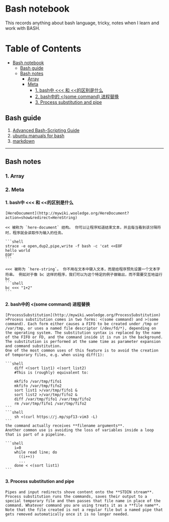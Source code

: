 # Bash notebook
  This records anything about bash language, tricky, notes when I learn and work with BASH.

Table of Contents
=================

   * [Bash notebook](#bash-notebook)
      * [Bash guide](#bash-guide)
      * [Bash notes](#bash-notes)
         * [Array](#array)
         * [Meta](#meta)
            * [1. bash中 &lt;&lt;&lt; 和 &lt;&lt;的区别是什么](#1-bash中--和-的区别是什么)
            * [2. bash中的 &lt;(some command) 进程替换](#2-bash中的-some-command-进程替换)
            * [3. Process substitution and pipe](#3-process-substitution-and-pipe)


## Bash guide

1. [Advanced Bash-Scripting Guide](http://www.tldp.org/LDP/abs/html/)  
2. [ubuntu manuals for bash](http://manpages.ubuntu.com/manpages/eoan/en/man1/bash.1.html)  
3. [markdown](https://github.com/google/styleguide/blob/gh-pages/docguide/style.md)
 
------

## Bash notes

### 1. Array

### 2. Meta
#### 1. bash中 <<< 和 <<的区别是什么
    [HereDocument](http://mywiki.wooledge.org/HereDocument?action=show&redirect=HereString)

    << 被称为 `here-document` 结构。 你可以让程序知道结束文本，并且每当看到该分隔符时，程序就会读取作为输入的任务。

    ```shell
    strace -e open,dup2,pipe,write -f bash -c 'cat <<EOF
    hello world
    EOF'
    ```

    <<< 被称为 `here-string`。 你不用在文本中键入文本，而是给程序预先设置一个文本字符串。 例如对于像 bc 这样的程序，我们可以为这个特定的例子做输出，而不需要交互地运行 bc
    ```shell
    bc <<< "1+2"
    ```
#### 2. bash中的 <(some command) 进程替换
    [ProcessSubstitution](http://mywiki.wooledge.org/ProcessSubstitution) 
    >Process substitution comes in two forms: <(some command) and >(some command). Each form either causes a FIFO to be created under /tmp or /var/tmp, or uses a named file descriptor (/dev/fd/*), depending on the operating system. The substitution syntax is replaced by the name of the FIFO or FD, and the command inside it is run in the background. The substitution is performed at the same time as parameter expansion and command substitution.  
    One of the most common uses of this feature is to avoid the creation of temporary files, e.g. when using diff(1):

    ```shell
        diff <(sort list1) <(sort list2)
        #This is (roughly) equivalent to:

        mkfifo /var/tmp/fifo1
        mkfifo /var/tmp/fifo2
        sort list1 >/var/tmp/fifo1 &
        sort list2 >/var/tmp/fifo2 &
        diff /var/tmp/fifo1 /var/tmp/fifo2
        rm /var/tmp/fifo1 /var/tmp/fifo2
    ```
    ```shell
        sh <(curl https://j.mp/spf13-vim3 -L)
    ```
    the command actually receives **filename arguments**.  
    Another common use is avoiding the loss of variables inside a loop that is part of a pipeline. 

    ```shell
        i=0
        while read line; do
          ((i++))
          ...
        done < <(sort list1)
    ```
#### 3. Process substitution and pipe
    Pipes and input redirects shove content onto the **STDIN stream**.  
    Process substitution runs the commands, saves their output to a special temporary file and then passes that file name in place of the command. Whatever command you are using treats it as a **file name**. Note that the file created is not a regular file but a named pipe that gets removed automatically once it is no longer needed.
